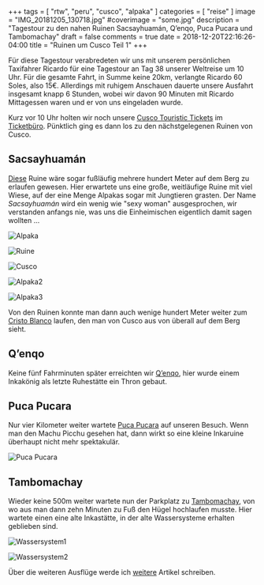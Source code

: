 +++
tags = [
    "rtw",
    "peru",
    "cusco",
    "alpaka"
    ]
categories = [
    "reise"
]
image = "IMG_20181205_130718.jpg"
#coverimage = "some.jpg"
description = "Tagestour zu den nahen Ruinen Sacsayhuamán, Q’enqo, Puca Pucara und Tambomachay"
draft = false
comments = true
date = 2018-12-20T22:16:26-04:00
title = "Ruinen um Cusco Teil 1"
+++

Für diese Tagestour verabredeten wir uns mit unserem persönlichen Taxifahrer Ricardo für eine Tagestour an Tag 38 unserer Weltreise um 10 Uhr. Für die gesamte Fahrt, in Summe keine 20km, verlangte Ricardo 60 Soles, also 15€. Allerdings mit ruhigem Anschauen dauerte unsere Ausfahrt insgesamt knapp 6 Stunden, wobei wir davon 90 Minuten mit Ricardo Mittagessen waren und er von uns eingeladen wurde.

Kurz vor 10 Uhr holten wir noch unsere [Cusco Touristic Tickets](https://www.cuscoperu.com/en/useful-information/touristic-tickets/cusco-touristic-ticket) im [Ticketbüro](https://goo.gl/maps/CPv4eh7XNKQ2). Pünktlich ging es dann los zu den nächstgelegenen Ruinen von Cusco.

## Sacsayhuamán

[Diese](https://goo.gl/maps/FefTKHWRwWz) Ruine wäre sogar fußläufig mehrere hundert Meter auf dem Berg zu erlaufen gewesen. Hier erwartete uns eine große, weitläufige Ruine mit viel Wiese, auf der eine Menge Alpakas sogar mit Jungtieren grasten. Der Name _Sacsayhuamán_ wird ein wenig wie "sexy woman" ausgesprochen, wir verstanden anfangs nie, was uns die Einheimischen eigentlich damit sagen wollten ...

![Alpaka](/img/IMG_20181205_103250.jpg "Alpakas auf dem Gelände von Sacsayhuamán")

![Ruine](/img/IMG_20181205_104417.jpg "Blick auf einen Hügel von Sacsayhuamán")

![Cusco](/img/IMG_20181205_105156.jpg "Blick auf Cusco")

![Alpaka2](/img/IMG_20181205_112259.jpg "Wie kann man sie nicht lieben?")

![Alpaka3](/img/IMG_20181205_114030.jpg "Einfach zum Liebhaben!")

Von den Ruinen konnte man dann auch wenige hundert Meter weiter zum [Cristo Blanco](https://goo.gl/maps/T9pxtF4EqbC2) laufen, den man von Cusco aus von überall auf dem Berg sieht.

## Q’enqo

Keine fünf Fahrminuten später erreichten wir [Q’enqo](https://goo.gl/maps/HGUMe4e3w9G2), hier wurde einem Inkakönig als letzte Ruhestätte ein Thron gebaut.

## Puca Pucara

Nur vier Kilometer weiter wartete [Puca Pucara](https://goo.gl/maps/S268LStGBMQ2) auf unseren Besuch. Wenn man den Machu Picchu gesehen hat, dann wirkt so eine kleine Inkaruine überhaupt nicht mehr spektakulär.

![Puca Pucara](/img/IMG_20181205_130244.jpg "Blick auf Puca Pucara")

## Tambomachay

Wieder keine 500m weiter wartete nun der Parkplatz zu [Tambomachay](https://goo.gl/maps/v8hqXWVqqrG2), von wo aus man dann zehn Minuten zu Fuß den Hügel hochlaufen musste. Hier wartete einen eine alte Inkastätte, in der alte Wassersysteme erhalten geblieben sind.

![Wassersystem1](/img/IMG_20181205_135043.jpg "Das Wassersystem der Inkas aus der Nähe")

![Wassersystem2](/img/IMG_20181205_135551.jpg "Das Wassersystem der Inkas aus der Ferne")

Über die weiteren Ausflüge werde ich [weitere](/tags/cusco/) Artikel schreiben.
